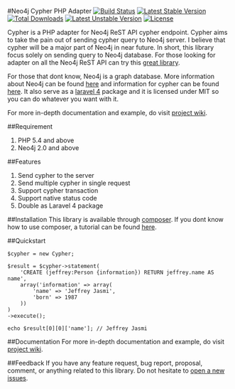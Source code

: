#Neo4j Cypher PHP Adapter
[![Build Status](https://travis-ci.org/endyjasmi/cypher.svg?branch=1.2.5)](https://travis-ci.org/endyjasmi/cypher) [![Latest Stable Version](https://poser.pugx.org/endyjasmi/cypher/v/stable.svg)](https://packagist.org/packages/endyjasmi/cypher) [![Total Downloads](https://poser.pugx.org/endyjasmi/cypher/downloads.svg)](https://packagist.org/packages/endyjasmi/cypher) [![Latest Unstable Version](https://poser.pugx.org/endyjasmi/cypher/v/unstable.svg)](https://packagist.org/packages/endyjasmi/cypher) [![License](https://poser.pugx.org/endyjasmi/cypher/license.svg)](https://packagist.org/packages/endyjasmi/cypher)

Cypher is a PHP adapter for Neo4j ReST API cypher endpoint. Cypher aims to take the pain out of sending cypher query to Neo4j server. I believe that cypher will be a major part of Neo4j in near future. In short, this library focus solely on sending query to Neo4j database. For those looking for adapter on all the Neo4j ReST API can try this [great library](https://github.com/jadell/neo4jphp).

For those that dont know, Neo4j is a graph database. More information about Neo4j can be found [here](http://neo4j.com/) and information for cypher can be found [here](http://neo4j.com/docs/2.1.1/cypher-query-lang/). It also serve as a [laravel 4](http://laravel.com/) package and it is licensed under MIT so you can do whatever you want with it.

For more in-depth documentation and example, do visit [project wiki](https://github.com/endyjasmi/cypher/wiki).

##Requirement
1. PHP 5.4 and above
2. Neo4j 2.0 and above

##Features
1. Send cypher to the server
2. Send multiple cypher in single request
3. Support cypher transaction
4. Support native status code
5. Double as Laravel 4 package

##Installation
This library is available through [composer](https://packagist.org/packages/endyjasmi/cypher). If you dont know how to use composer, a tutorial can be found [here](http://code.tutsplus.com/tutorials/easy-package-management-with-composer--net-25530).

##Quickstart
```
$cypher = new Cypher;

$result = $cypher->statement(
	'CREATE (jeffrey:Person {information}) RETURN jeffrey.name AS name',
	array('information' => array(
		'name' => 'Jeffrey Jasmi',
		'born' => 1987
	))
)
->execute();

echo $result[0][0]['name']; // Jeffrey Jasmi
```

##Documentation
For more in-depth documentation and example, do visit [project wiki](https://github.com/endyjasmi/cypher/wiki).

##Feedback
If you have any feature request, bug report, proposal, comment, or anything related to this library. Do not hesitate to [open a new issues](https://github.com/endyjasmi/cypher/issues/new).
